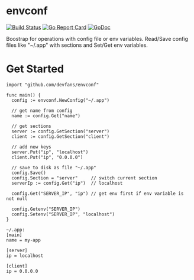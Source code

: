 # envconf

[![Build Status](https://travis-ci.org/devfans/envconf.svg?branch=master)](https://travis-ci.org/devfans/envconf)
[![Go Report Card](https://goreportcard.com/badge/github.com/devfans/envconf)](https://goreportcard.com/report/github.com/devfans/envconf)
[![GoDoc](https://godoc.org/github.com/devfans/envconf?status.svg)](https://godoc.org/github.com/devfans/envconf)

Boostrap for operations with config file or env variables.
Read/Save config files like "~/.app" with sections and Set/Get env variables.

# Get Started

```
import "github.com/devfans/envconf"

func main() {
  config := envconf.NewConfig("~/.app")

  // get name from config
  name := config.Get("name")

  // get sections
  server := config.GetSection("server")
  client := config.GetSection("client")

  // add new keys
  server.Put("ip", "localhost")
  client.Put("ip", "0.0.0.0")

  // save to disk as file "~/.app"
  config.Save() 
  config.Section = "server"     // switch current section
  serverIp := config.Get("ip")  // localhost

  config.Get("SERVER_IP", "ip") // get env first if env variable is not null

  config.Getenv("SERVER_IP")
  config.Setenv("SERVER_IP", "localhost")
}
```
```
~/.app:
[main]
name = my-app

[server]
ip = localhost

[client]
ip = 0.0.0.0
```
